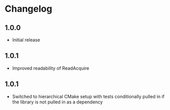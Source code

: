 # Changelog

## 1.0.0

- Initial release

## 1.0.1

- Improved readability of ReadAcquire

## 1.0.1

- Switched to hierarchical CMake setup with tests conditionally pulled in if the library is not pulled in as a dependency
